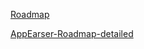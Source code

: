 [Roadmap](https://miro.com/app/board/uXjVKXRryxM=/)

[AppEarser-Roadmap-detailed](https://app.eraser.io/workspace/i5Upp5eposxGEjoJDgVM)